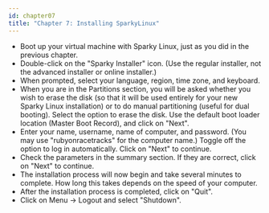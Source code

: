 ```yaml
---
id: chapter07
title: "Chapter 7: Installing SparkyLinux"
---
```


* Boot up your virtual machine with Sparky Linux, just as you did in the previous chapter.
* Double-click on the "Sparky Installer" icon.  (Use the regular installer, not the advanced installer or online installer.)
* When prompted, select your language, region, time zone, and keyboard.
* When you are in the Partitions section, you will be asked whether you wish to erase the disk (so that it will be used entirely for your new Sparky Linux installation) or to do manual partitioning (useful for dual booting).  Select the option to erase the disk.  Use the default boot loader location (Master Boot Record), and click on "Next".
* Enter your name, username, name of computer, and password.  (You may use "rubyonracetracks" for the computer name.)  Toggle off the option to log in automatically.  Click on "Next" to continue.
* Check the parameters in the summary section.  If they are correct, click on "Next" to continue.
* The installation process will now begin and take several minutes to complete.  How long this takes depends on the speed of your computer.
* After the installation process is completed, click on "Quit".
* Click on Menu -> Logout and select "Shutdown".
